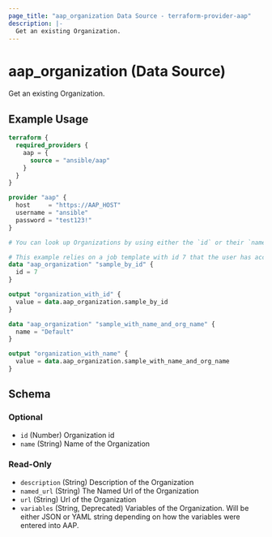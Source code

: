 ```yaml
---
page_title: "aap_organization Data Source - terraform-provider-aap"
description: |-
  Get an existing Organization.
---
```


# aap_organization (Data Source)

Get an existing Organization.


## Example Usage

```terraform
terraform {
  required_providers {
    aap = {
      source = "ansible/aap"
    }
  }
}

provider "aap" {
  host     = "https://AAP_HOST"
  username = "ansible"
  password = "test123!"
}

# You can look up Organizations by using either the `id` or their `name`.

# This example relies on a job template with id 7 that the user has access to.
data "aap_organization" "sample_by_id" {
  id = 7
}

output "organization_with_id" {
  value = data.aap_organization.sample_by_id
}

data "aap_organization" "sample_with_name_and_org_name" {
  name = "Default"
}

output "organization_with_name" {
  value = data.aap_organization.sample_with_name_and_org_name
}
```


<!-- schema generated by tfplugindocs -->
## Schema

### Optional

- `id` (Number) Organization id
- `name` (String) Name of the Organization

### Read-Only

- `description` (String) Description of the Organization
- `named_url` (String) The Named Url of the Organization
- `url` (String) Url of the Organization
- `variables` (String, Deprecated) Variables of the Organization. Will be either JSON or YAML string depending on how the variables were entered into AAP.
